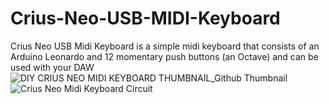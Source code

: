 # Crius-Neo-USB-MIDI-Keyboard
Crius Neo USB Midi Keyboard is a simple midi keyboard that consists of an Arduino Leonardo and 12 momentary push buttons (an Octave) and can be used with your DAW
![DIY CRIUS NEO MIDI KEYBOARD THUMBNAIL_Github Thumbnail](https://user-images.githubusercontent.com/63908995/170831008-52f8b527-70c2-45fa-8984-3022c9a59e1d.jpg)
![Crius Neo Midi Keyboard Circuit](https://user-images.githubusercontent.com/63908995/170830962-6ff6e9fc-ad85-4a23-ab02-fadb0bb15962.png)
